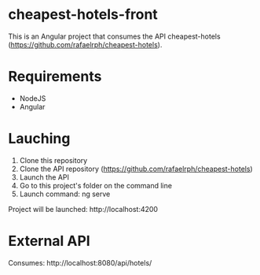 # cheapest-hotels-front

This is an Angular project that consumes the API cheapest-hotels (https://github.com/rafaelrph/cheapest-hotels).

# Requirements

* NodeJS
* Angular

# Lauching

1. Clone this repository
2. Clone the API repository (https://github.com/rafaelrph/cheapest-hotels)
3. Launch the API
2. Go to this project's folder on the command line
3. Launch command: ng serve

Project will be launched: http://localhost:4200

# External API

Consumes: http://localhost:8080/api/hotels/
